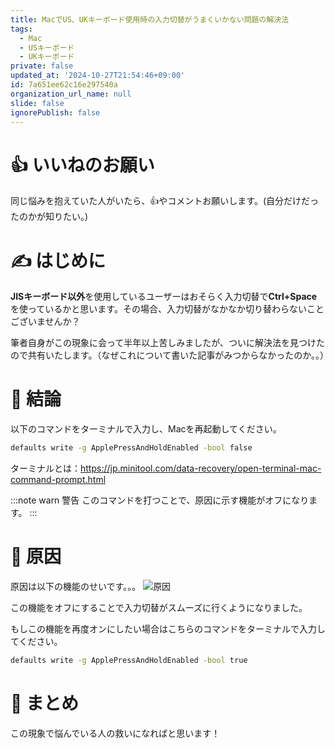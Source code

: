```yaml
---
title: MacでUS、UKキーボード使用時の入力切替がうまくいかない問題の解決法
tags:
  - Mac
  - USキーボード
  - UKキーボード
private: false
updated_at: '2024-10-27T21:54:46+09:00'
id: 7a651ee62c16e297540a
organization_url_name: null
slide: false
ignorePublish: false
---
```

# 👍️ いいねのお願い
同じ悩みを抱えていた人がいたら、👍️やコメントお願いします。(自分だけだったのかが知りたい。)  

# ✍️ はじめに
**JISキーボード以外**を使用しているユーザーはおそらく入力切替で**Ctrl+Space**を使っているかと思います。その場合、入力切替がなかなか切り替わらないことございませんか？

筆者自身がこの現象に会って半年以上苦しみましたが、ついに解決法を見つけたので共有いたします。（なぜこれについて書いた記事がみつからなかったのか。。）

# 📝 結論
以下のコマンドをターミナルで入力し、Macを再起動してください。
```zsh
defaults write -g ApplePressAndHoldEnabled -bool false
```
ターミナルとは：https://jp.minitool.com/data-recovery/open-terminal-mac-command-prompt.html

:::note warn
警告
このコマンドを打つことで、原因に示す機能がオフになります。
:::

# 💢 原因
原因は以下の機能のせいです。。。
![原因](https://qiita-image-store.s3.ap-northeast-1.amazonaws.com/0/3907333/1be37a25-3f71-9fde-b031-8aa4248b85d0.png)


この機能をオフにすることで入力切替がスムーズに行くようになりました。

もしこの機能を再度オンにしたい場合はこちらのコマンドをターミナルで入力してください。
```zsh
defaults write -g ApplePressAndHoldEnabled -bool true
```

# 👋 まとめ
この現象で悩んでいる人の救いになればと思います！ 
